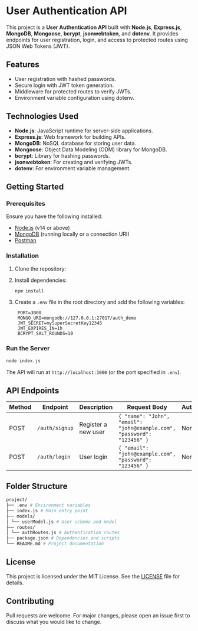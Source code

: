 # **User Authentication API**

This project is a **User Authentication API** built with **Node.js**, **Express.js**, **MongoDB**, **Mongoose**, **bcrypt**, **jsonwebtoken**, and **dotenv**. It provides endpoints for user registration, login, and access to protected routes using JSON Web Tokens (JWT).

## **Features**

- User registration with hashed passwords.
- Secure login with JWT token generation.
- Middleware for protected routes to verify JWTs.
- Environment variable configuration using dotenv.

## **Technologies Used**

- **Node.js**: JavaScript runtime for server-side applications.
- **Express.js**: Web framework for building APIs.
- **MongoDB**: NoSQL database for storing user data.
- **Mongoose**: Object Data Modeling (ODM) library for MongoDB.
- **bcrypt**: Library for hashing passwords.
- **jsonwebtoken**: For creating and verifying JWTs.
- **dotenv**: For environment variable management.

## **Getting Started**

### **Prerequisites**

Ensure you have the following installed:

- [Node.js](https://nodejs.org) (v14 or above)
- [MongoDB](https://www.mongodb.com/try/download/community) (running locally or a connection URI)
- [Postman](https://www.postman.com/downloads)

### **Installation**

1. Clone the repository:
2. Install dependencies:

   ```bash
   npm install
   ```

3. Create a `.env` file in the root directory and add the following variables:

   ```plaintext
    PORT=3000
    MONGO_URI=mongodb://127.0.0.1:27017/auth_demo
    JWT_SECRET=mySuperSecretKey12345
    JWT_EXPIRES_IN=1h
    BCRYPT_SALT_ROUNDS=10
   ```

### **Run the Server**

```bash
node index.js
```

The API will run at `http://localhost:3000` (or the port specified in `.env`).

## **API Endpoints**

| Method | Endpoint       | Description         | Request Body                                                            | Authorization |
| ------ | -------------- | ------------------- | ----------------------------------------------------------------------- | ------------- |
| POST   | `/auth/signup` | Register a new user | `{ "name": "John", "email": "john@example.com", "password": "123456" }` | None          |
| POST   | `/auth/login`  | User login          | `{ "email": "john@example.com", "password": "123456" }`                 | None          |

## **Folder Structure**

```bash
project/
├── .env # Environment variables
├── index.js # Main entry point
├── models/
│ └── userModel.js # User schema and model
├── routes/
│ └── authRoutes.js # Authentication routes
├── package.json # Dependencies and scripts
└── README.md # Project documentation

```

## **License**

This project is licensed under the MIT License. See the [LICENSE](https://chatgpt.com/c/LICENSE) file for details.

## **Contributing**

Pull requests are welcome. For major changes, please open an issue first to discuss what you would like to change.
